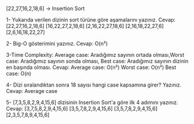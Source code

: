 [22,27,16,2,18,6] -> Insertion Sort

1- Yukarıda verilen dizinin sort türüne göre aşamalarını yazınız.
Cevap:
[22,27,16,2,18,6]
[16,22,27,2,18,6]
[2,16,22,27,18,6]
[2,16,18,22,27,6]
[2,6,16,18,22,27]


2- Big-O gösterimini yazınız.
Cevap: O(n²)


3-Time Complexity: Average case: Aradığımız sayının ortada olması,Worst case: Aradığımız sayının sonda olması, Best case: Aradığımız sayının dizinin en başında olması.
Cevap:
Average case: O(n²)
Worst case: O(n²)
Best case: O(n)


4- Dizi sıralandıktan sonra 18 sayısı hangi case kapsamına girer? Yazınız.
Cevap: Average case


5- [7,3,5,8,2,9,4,15,6] dizisinin Insertion Sort'a göre ilk 4 adımını yazınız.
Cevap:
[3,7,5,8,2,9,4,15,6]
[3,5,7,8,2,9,4,15,6]
[3,5,7,8,2,9,4,15,6]
[2,3,5,7,8,9,4,15,6]